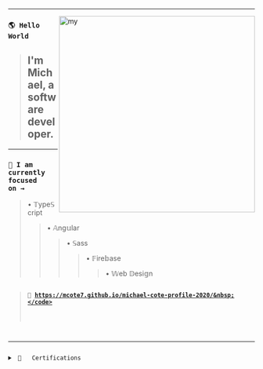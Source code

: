 <hr>
<img src="ai-orb-transparent.gif" alt="my" width="400" align="right"/> 

### <code>🌎 Hello World&nbsp;</code>
> ## I'm Michael, a software developer.
---
### <code>🎯 I am currently focused on&nbsp;&rarr;&nbsp;</code>
> &bull;&nbsp;&Topf;ype&Sopf;cript<br>
>> &bull;&nbsp;&Aopf;ng&uopf;lar<br>
>>> &bull;&nbsp;&Sopf;ass<br>
>>>> &bull;&nbsp;&Fopf;ire&bopf;ase<br>
>>>>> &bull;&nbsp;&Wopf;eb &Dopf;esi&gopf;n<br>
##
> #### <code>🚀&nbsp;https://mcote7.github.io/michael-cote-profile-2020/&nbsp;</code> 
<hr>
<details>
<summary>&nbsp;📜&nbsp;&nbsp;&nbsp;Certifications</summary>
<br>

```json
{
  "certification": Design_thinking,
  "institution": "Udemy",
  "date": "May 2021"
},
{
  "certification": SASS_workflow,
  "institution": "Udemy",
  "date": "May 2021"
},
{
  "certification": Angular_4+,
  "institution": "Code with Mosh",
  "date": "April 2021"
},
{
  "certification": JavaScript_es6,
  "institution": "Udemy",
  "date": "March 2021"
},
{
  "certification": Redux_architecture,
  "institution": "Code with Mosh",
  "date": "July 2021"
},
{
  "certification": React_library,
  "institution": "Code with Mosh",
  "date": "June 2020"
},
{
  "certification": Full-stack_Web_development,
  "institution": "Coding Dojo",
  "date": "June 2020"
}
```

</details>
